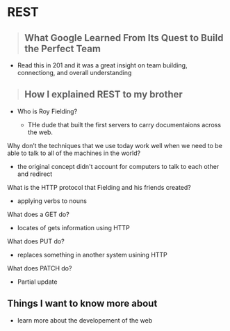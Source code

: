 # **REST**

> ## What Google Learned From Its Quest to Build the Perfect Team

- Read this in 201 and it was a great insight on team building, connectiong, and overall understanding

> ## How I explained REST to my brother

- Who is Roy Fielding?

  - THe dude that built the first servers to carry documentaions across the web.

Why don’t the techniques that we use today work well when we need to be able to talk to all of the machines in the world?

  - the original concept didn't account for computers to talk to each other and redirect

What is the HTTP protocol that Fielding and his friends created?

- applying verbs to nouns

What does a GET do?

- locates of gets information using HTTP

What does PUT do?

- replaces something in another system usining HTTP

What does PATCH do?

- Partial update



## Things I want to know more about

- learn more about the developement of the web
